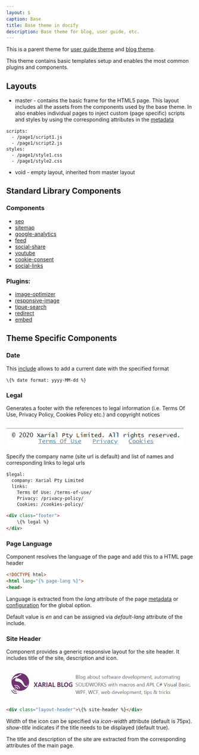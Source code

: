 ```yaml
---
layout: $
caption: Base
title: Base theme in docify
description: Base theme for blog, user guide, etc.
---
```

This is a parent theme for [user guide theme](/standard-library/themes/user-guide/) and [blog theme](/standard-library/themes/blog/).

This theme contains basic templates setup and enables the most common plugins and components.

## Layouts

* master - contains the basic frame for the HTML5 page. This layout includes all the assets from the components used by the base theme. In also enables individual pages to inject custom (page specific) scripts and styles by using the corresponding attributes in the [metadata](/metadata/)

~~~
scripts:
  - /page1/script1.js
  - /page1/script2.js
styles:
  - /page1/style1.css
  - /page1/style2.css
~~~

* void - empty layout, inherited from master layout

## Standard Library Components

### Components

* [seo](/standard-library/components/seo/)
* [sitemap](/standard-library/components/sitemap/)
* [google-analytics](/standard-library/components/google-analytics/)
* [feed](/standard-library/components/feed/)
* [social-share](/standard-library/components/social-share/)
* [youtube](/standard-library/components/youtube/)
* [cookie-consent](/standard-library/components/cookie-consent/)
* [social-links](/standard-library/components/social-links/)

### Plugins:

* [image-optimizer](/standard-library/plugins/image-optimizer/)
* [responsive-image](/standard-library/plugins/responsive-image/)
* [tipue-search](/standard-library/plugins/tipue-search/)
* [redirect](/standard-library/plugins/redirect/)
* [embed](/standard-library/plugins/embed/)

## Theme Specific Components

### Date 

This [include](/includes/) allows to add a current date with the specified format

~~~
\{% date format: yyyy-MM-dd %}
~~~

### Legal

Generates a footer with the references to legal information (i.e. Terms Of Use, Privacy Policy, Cookies Policy etc.) and copyright notices

![Footer with links to legal information](legal-footer.png)

Specify the company name (site url is default) and list of names and corresponding links to legal urls

~~~
$legal:
  company: Xarial Pty Limited
  links:
    Terms Of Use: /terms-of-use/
    Privacy: /privacy-policy/
    Cookies: /cookies-policy/
~~~

~~~ html
<div class="footer">
    \{% legal %}
</div>
~~~

### Page Language

Component resolves the language of the page and add this to a HTML page header

~~~ html jagged-bottom
<!DOCTYPE html>
<html lang="{% page-lang %}">
<head>
~~~

Language is extracted from the *lang* attribute of the page [metadata](/metadata/) or [configuration](/configuration/) for the global option.

Default value is *en* and can be assigned via *default-lang* attribute of the include.

### Site Header

Component provides a generic responsive layout for the site header. It includes title of the site, description and icon.

![Site Header sample](site-header.png)

~~~ html jagged
<div class="layout-header">\{% site-header %}</div>
~~~

Width of the icon can be specified via *icon-width* attribute (default is 75px). *show-title* indicates if the title needs to be displayed (default true).

The title and description of the site are extracted from the corresponding attributes of the main page.